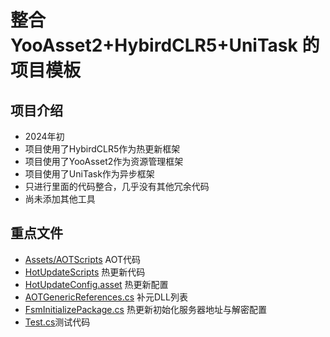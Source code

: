 ﻿# 整合YooAsset2+HybirdCLR5+UniTask 的项目模板
## 项目介绍
- 2024年初
- 项目使用了HybirdCLR5作为热更新框架
- 项目使用了YooAsset2作为资源管理框架
- 项目使用了UniTask作为异步框架
- 只进行里面的代码整合，几乎没有其他冗余代码
- 尚未添加其他工具
## 重点文件
- [Assets/AOTScripts](Assets/AOTScripts) AOT代码
- [HotUpdateScripts](Assets/HotUpdateScripts) 热更新代码
- [HotUpdateConfig.asset](Assets/Resources/HotUpdateConfig.asset) 热更新配置
- [AOTGenericReferences.cs](Assets/HybridCLRGenerate/AOTGenericReferences.cs) 补元DLL列表
- [FsmInitializePackage.cs](Assets/AOTScripts/MainRoot/PatchLogic/FsmNode/FsmInitializePackage.cs) 热更新初始化服务器地址与解密配置
- [Test.cs](Assets%2FHotUpdateScripts%2FTestTools%2FTest.cs)测试代码